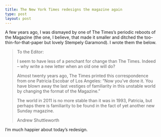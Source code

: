 ```yaml
---
title: The New York Times redesigns the magazine again
type: post
layout: post
---
```

A few years ago, I was dismayed by one of The Times’s periodic reboots of the Magazine (the one, I believe, that made it smaller and ditched the too-thin-for-that-paper but lovely Stempely Garamond). I wrote them the below. 

> To the Editor:
>
> I seem to have less of a penchant for change than The Times. Indeed – why write a new letter when an old one will do?
>
> Almost twenty years ago, The Times printed this correspondence from one Patricia Escobar of Los Angeles: “Now you’ve done it. You have blown away the last vestiges of familiarity in this unstable world by changing the format of the Magazine.”
>
> The world in 2011 is no more stable than it was in 1993, Patricia, but perhaps there is familiarity to be found in the fact of yet another new Sunday magazine.
>
> Andrew Shuttleworth

I’m much happier about today’s redesign.